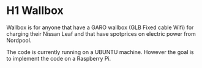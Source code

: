 # H1 Wallbox
Wallbox is for anyone that have a GARO wallbox (GLB Fixed cable Wifi) for charging their Nissan Leaf and that have spotprices on electric power from Nordpool.

The code is currently running on a UBUNTU machine. However the goal is to implement the code on a Raspberry Pi. 
